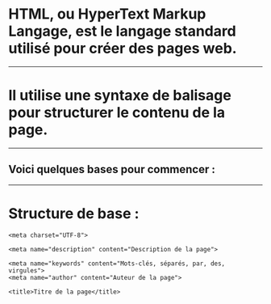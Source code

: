 # **HTML, ou HyperText Markup Langage, est le langage standard utilisé pour créer des pages web.**

---
# **Il utilise une syntaxe de balisage pour structurer le contenu de la page.** 

---
## **Voici quelques bases pour commencer :**

---
# Structure de base :

<!DOCTYPE html>

<html lang="fr">

<head>

    <meta charset="UTF-8">

    <meta name="description" content="Description de la page">

    <meta name="keywords" content="Mots-clés, séparés, par, des, virgules">
    <meta name="author" content="Auteur de la page">

    <title>Titre de la page</title>

</head>

<body>

<!-- Contenu de la page -->

</body>

</html>

